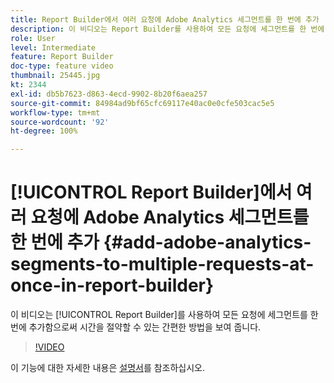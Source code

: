 ```yaml
---
title: Report Builder에서 여러 요청에 Adobe Analytics 세그먼트를 한 번에 추가
description: 이 비디오는 Report Builder를 사용하여 모든 요청에 세그먼트를 한 번에 추가함으로써 시간을 절약할 수 있는 간편한 방법을 보여 줍니다.
role: User
level: Intermediate
feature: Report Builder
doc-type: feature video
thumbnail: 25445.jpg
kt: 2344
exl-id: db5b7623-d863-4ecd-9902-8b20f6aea257
source-git-commit: 84984ad9bf65cfc69117e40ac0e0cfe503cac5e5
workflow-type: tm+mt
source-wordcount: '92'
ht-degree: 100%

---
```


# [!UICONTROL Report Builder]에서 여러 요청에 Adobe Analytics 세그먼트를 한 번에 추가 {#add-adobe-analytics-segments-to-multiple-requests-at-once-in-report-builder}

이 비디오는 [!UICONTROL Report Builder]를 사용하여 모든 요청에 세그먼트를 한 번에 추가함으로써 시간을 절약할 수 있는 간편한 방법을 보여 줍니다.

>[!VIDEO](https://video.tv.adobe.com/v/25445/?quality=12&learn=on)

이 기능에 대한 자세한 내용은 [설명서](https://experienceleague.adobe.com/docs/analytics/analyze/report-builder/home.html?lang=ko)를 참조하십시오.

